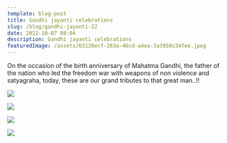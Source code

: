 ```yaml
---
template: blog-post
title: Gandhi jayanti celebrations
slug: /blog/gandhi-jayanti-22
date: 2022-10-07 08:04
description: Gandhi jayanti celebrations
featuredImage: /assets/63126ecf-263a-46cd-a4ea-3a3950c34fee.jpeg
---
```

On the occasion of the birth anniversary of Mahatma Gandhi, the father of the nation who led the freedom war with weapons of non violence and satyagraha, today, these are our grand tributes to that great man..!!

![](/assets/4ee3ee0f-3b94-46e6-8d23-4f2de86915c3.jpeg)

![](/assets/e11ca131-90d7-4a80-aef5-bb53df9a7885.jpeg)

![](/assets/6e861be3-d1cd-45bc-a8a1-2140dfbb379a.jpeg)

![](/assets/40c2537f-1704-4b5c-b031-0b1d1ecfa132.jpeg)